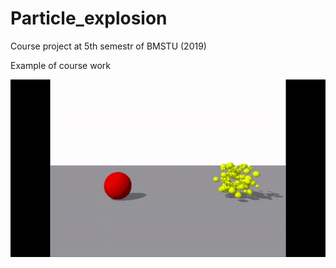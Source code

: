 # Particle_explosion

Course project at 5th semestr of BMSTU (2019)

Example of course work

![Ex](presentation/presentation.gif)
